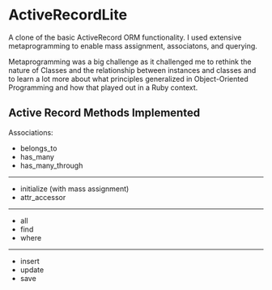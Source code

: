 ActiveRecordLite
================

A clone of the basic ActiveRecord ORM functionality. I used extensive 
metaprogramming to enable mass assignment, associatons, and querying. 

Metaprogramming was a big challenge as it challenged me to rethink the nature of Classes and the relationship 
between instances and classes and to learn a lot more about what principles generalized in Object-Oriented Programming
and how that played out in a Ruby context.

Active Record Methods Implemented
---------------------------------
Associations:
- belongs_to
- has_many
- has_many_through

----
- initialize (with mass assignment)
- attr_accessor

----
- all
- find
- where
 

----
- insert
- update
- save
